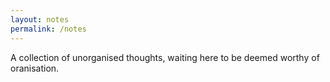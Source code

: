 ```yaml
---
layout: notes
permalink: /notes
---
```

A collection of unorganised thoughts, waiting here to be deemed worthy of oranisation.
